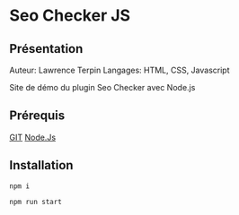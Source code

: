 # Seo Checker JS

## Présentation

Auteur: Lawrence Terpin
Langages: HTML, CSS, Javascript

Site de démo du plugin Seo Checker avec Node.js

## Prérequis

[GIT](https://git-scm.com/downloads)
[Node.Js](https://nodejs.org/en)

## Installation

```
npm i

npm run start
```